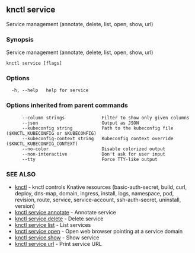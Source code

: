 ## knctl service

Service management (annotate, delete, list, open, show, url)

### Synopsis

Service management (annotate, delete, list, open, show, url)

```
knctl service [flags]
```

### Options

```
  -h, --help   help for service
```

### Options inherited from parent commands

```
      --column strings              Filter to show only given columns
      --json                        Output as JSON
      --kubeconfig string           Path to the kubeconfig file ($KNCTL_KUBECONFIG or $KUBECONFIG)
      --kubeconfig-context string   Kubeconfig context override ($KNCTL_KUBECONFIG_CONTEXT)
      --no-color                    Disable colorized output
      --non-interactive             Don't ask for user input
      --tty                         Force TTY-like output
```

### SEE ALSO

* [knctl](knctl.md)	 - knctl controls Knative resources (basic-auth-secret, build, curl, deploy, dns-map, domain, ingress, install, logs, namespace, pod, revision, route, service, service-account, ssh-auth-secret, uninstall, version)
* [knctl service annotate](knctl_service_annotate.md)	 - Annotate service
* [knctl service delete](knctl_service_delete.md)	 - Delete service
* [knctl service list](knctl_service_list.md)	 - List services
* [knctl service open](knctl_service_open.md)	 - Open web browser pointing at a service domain
* [knctl service show](knctl_service_show.md)	 - Show service
* [knctl service url](knctl_service_url.md)	 - Print service URL

